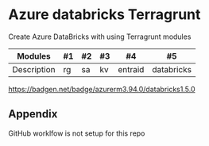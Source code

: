 # Azure databricks Terragrunt 

Create Azure DataBricks with using Terragrunt modules 

Modules | #1 | #2 | #3 | #4 | #5 
--- | --- | --- | --- |--- |--- |
Description | rg |sa | kv | entraid | databricks

https://badgen.net/badge/azurerm3.94.0/databricks1.5.0

## Appendix

GitHub worklfow is not setup for this repo 

